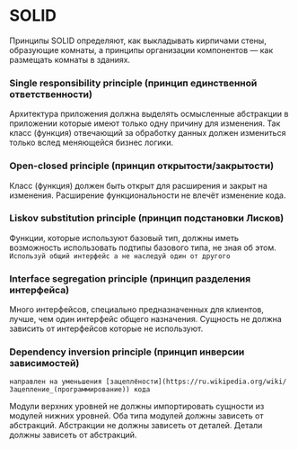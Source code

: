 # SOLID

Принципы SOLID определяют, как выкладывать кирпичами стены, образующие комнаты, а принципы организации компонентов — как размещать
комнаты в зданиях. 

### Single responsibility principle (принцип единственной ответственности)

Архитектура приложения должна выделять осмысленные абстракции в приложении которые имеют только одну причину для изменения.
Так класс (функция) отвечающий за обработку данных должен измениться только вслед меняющейся бизнес логики.  

### Open-closed principle (принцип открытости/закрытости)

Класс (функция) должен быть открыт для расширения и закрыт на изменения.
Расширение функциональности не влечёт изменение кода.

### Liskov substitution principle (принцип подстановки Лисков)

Функции, которые используют базовый тип, должны иметь возможность использовать подтипы базового типа, не зная об этом.
`Используй общий интерфейс а не наследуй один от другого`

### Interface segregation principle (принцип разделения интерфейса)

Много интерфейсов, специально предназначенных для клиентов, лучше, чем один интерфейс общего назначения.
Сущность не должна зависить от интерфейсов которые не используют.

### Dependency inversion principle (принцип инверсии зависимостей)

`направлен на уменьшения [зацеплёности](https://ru.wikipedia.org/wiki/Зацепление_(программирование)) кода`

Модули верхних уровней не должны импортировать сущности из модулей нижних уровней. Оба типа модулей должны зависеть от абстракций.
Абстракции не должны зависеть от деталей. Детали должны зависеть от абстракций.
